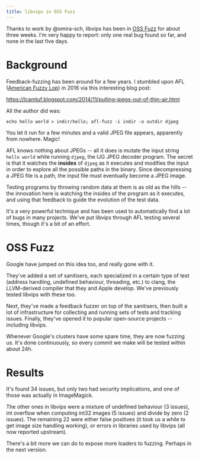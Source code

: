 ```yaml
---
title: libvips in OSS Fuzz
---
```


Thanks to work by @omira-sch, libvips has been in [OSS
Fuzz](https://github.com/google/oss-fuzz) for about three weeks. I'm very
happy to report: only one real bug found so far, and none in the last
five days.

# Background

Feedback-fuzzing has been around for a few years. I stumbled upon AFL
([American Fuzzy Lop](http://lcamtuf.coredump.cx/afl/)) in 2016 via this
interesting blog post:

https://lcamtuf.blogspot.com/2014/11/pulling-jpegs-out-of-thin-air.html

All the author did was:

```
echo hello world > indir/hello; afl-fuzz -i indir -o outdir djpeg
```

You let it run for a few minutes and a valid JPEG file appears, apparently
from nowhere. Magic!

AFL knows nothing about JPEGs -- all it does is mutate the input string
`hello world` while running `djpeg`, the IJG JPEG decoder program. The secret
is that it watches the **insides** of `djpeg` as it executes and modifies the
input in order to explore all the possible paths in the binary. Since
decompressing a JPEG file is a path, the input file must eventually become a
JPEG image. 

Testing programs by throwing random data at them is as old as the hills --
the innovation here is watching the insides of the program as it executes,
and using that feedback to guide the evolution of the test data.

It's a very powerful technique and has been used to automatically find a
lot of bugs in many projects. We've put libvips through AFL testing several
times, though it's a bit of an effort.

# OSS Fuzz

Google have jumped on this idea too, and really gone with it. 

They've added a set of sanitisers, each specialized in a certain type of
test (address handling, undefined behaviour, threading, etc.) to clang,
the LLVM-derived compiler that they and Apple develop. We've previously
tested libvips with these too.

Next, they've made a feedback fuzzer on top of the sanitisers, then built a
lot of infrastructure for collecting and running sets of tests and tracking
issues. Finally, they've opened it to popular open-source projects --
including libvips.

Whenever Google's clusters have some spare time, they are now fuzzing us. It's
done continuously, so every commit we make will be tested within about 24h.

# Results

It's found 34 issues, but only two had security implications, and one of
those was actually in ImageMagick.

The other ones in libvips were a mixture of undefined behaviour (3 issues),
int overflow when computing int32 images (5 issues) and divide by zero (2
issues). The remaining 22 were either false positives (it took us a while
to get image size handling working), or errors in libraries used by libvips
(all now reported upstream).

There's a bit more we can do to expose more loaders to fuzzing. Perhaps in the
next version.
